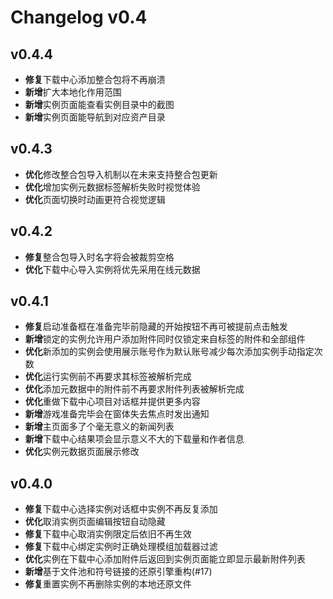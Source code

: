 # Changelog v0.4

## v0.4.4

- **修复**下载中心添加整合包将不再崩溃
- **新增**扩大本地化作用范围
- **新增**实例页面能查看实例目录中的截图
- **新增**实例页面能导航到对应资产目录

## v0.4.3

- **优化**修改整合包导入机制以在未来支持整合包更新
- **优化**增加实例元数据标签解析失败时视觉体验
- **优化**页面切换时动画更符合视觉逻辑

## v0.4.2

- **修复**整合包导入时名字将会被裁剪空格
- **优化**下载中心导入实例将优先采用在线元数据

## v0.4.1

- **修复**启动准备框在准备完毕前隐藏的开始按钮不再可被提前点击触发
- **新增**锁定的实例允许用户添加附件同时仅锁定来自标签的附件和全部组件
- **优化**新添加的实例会使用展示账号作为默认账号减少每次添加实例手动指定次数
- **优化**运行实例前不再要求其标签被解析完成
- **优化**添加元数据中的附件前不再要求附件列表被解析完成
- **优化**重做下载中心项目对话框并提供更多内容
- **新增**游戏准备完毕会在窗体失去焦点时发出通知
- **新增**主页面多了个毫无意义的新闻列表
- **新增**下载中心结果项会显示意义不大的下载量和作者信息
- **优化**实例元数据页面展示修改

## v0.4.0

- **修复**下载中心选择实例对话框中实例不再反复添加
- **优化**取消实例页面编辑按钮自动隐藏
- **修复**下载中心取消实例限定后依旧不再生效
- **修复**下载中心绑定实例时正确处理模组加载器过滤
- **优化**实例在下载中心添加附件后返回到实例页面能立即显示最新附件列表
- **新增**基于文件池和符号链接的还原引擎重构(#17)
- **修复**重置实例不再删除实例的本地还原文件
